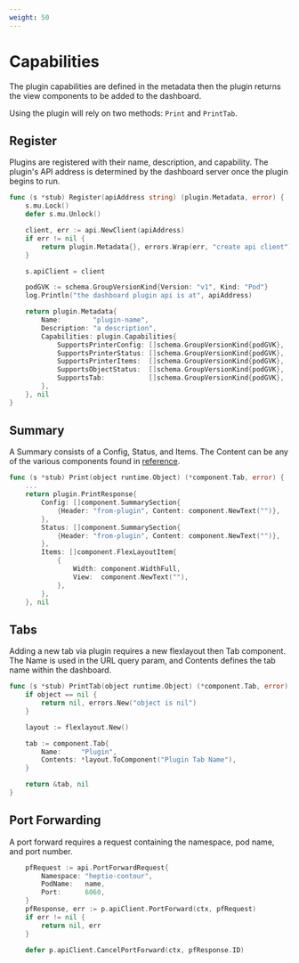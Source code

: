 ```yaml
---
weight: 50
---
```


# Capabilities

The plugin capabilities are defined in the metadata then the plugin returns the view components to be added to the dashboard.

Using the plugin will rely on two methods: `Print` and `PrintTab`.

## Register

Plugins are registered with their name, description, and capability. The plugin's API address is determined by the dashboard server once the plugin begins to run.

```go
func (s *stub) Register(apiAddress string) (plugin.Metadata, error) {
	s.mu.Lock()
	defer s.mu.Unlock()

	client, err := api.NewClient(apiAddress)
	if err != nil {
		return plugin.Metadata{}, errors.Wrap(err, "create api client")
	}

	s.apiClient = client

	podGVK := schema.GroupVersionKind{Version: "v1", Kind: "Pod"}
	log.Println("the dashboard plugin api is at", apiAddress)

	return plugin.Metadata{
		Name:        "plugin-name",
		Description: "a description",
		Capabilities: plugin.Capabilities{
			SupportsPrinterConfig: []schema.GroupVersionKind{podGVK},
			SupportsPrinterStatus: []schema.GroupVersionKind{podGVK},
			SupportsPrinterItems:  []schema.GroupVersionKind{podGVK},
			SupportsObjectStatus:  []schema.GroupVersionKind{podGVK},
			SupportsTab:           []schema.GroupVersionKind{podGVK},
		},
	}, nil
}
```

## Summary

A Summary consists of a Config, Status, and Items. The Content can be any of the various components found in [reference](/docs/reference).

```go
func (s *stub) Print(object runtime.Object) (*component.Tab, error) {
	...
	return plugin.PrintResponse{
		Config: []component.SummarySection{
			{Header: "from-plugin", Content: component.NewText("")},
		},
		Status: []component.SummarySection{
			{Header: "from-plugin", Content: component.NewText("")},
		},
		Items: []component.FlexLayoutItem{
			{
				Width: component.WidthFull,
				View:  component.NewText(""),
			},
		},
	}, nil
```

## Tabs

Adding a new tab via plugin requires a new flexlayout then Tab component. The Name is used in the URL query param, and Contents defines the tab name within the dashboard.

```go
func (s *stub) PrintTab(object runtime.Object) (*component.Tab, error) {
	if object == nil {
		return nil, errors.New("object is nil")
	}

	layout := flexlayout.New()

	tab := component.Tab{
		Name:     "Plugin",
		Contents: *layout.ToComponent("Plugin Tab Name"),
	}

	return &tab, nil
}
```

## Port Forwarding

A port forward requires a request containing the namespace, pod name, and port number.

```go
	pfRequest := api.PortForwardRequest{
		Namespace: "heptio-contour",
		PodName:   name,
		Port:      6060,
	}
	pfResponse, err := p.apiClient.PortForward(ctx, pfRequest)
	if err != nil {
		return nil, err
	}

	defer p.apiClient.CancelPortForward(ctx, pfResponse.ID)
```

